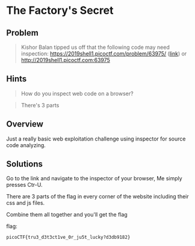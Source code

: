 # The Factory's Secret

## Problem
>  Kishor Balan tipped us off that the following code may need inspection: https://2019shell1.picoctf.com/problem/63975/ ([link](https://2019shell1.picoctf.com/problem/63975/)) or http://2019shell1.picoctf.com:63975

## Hints

> How do you inspect web code on a browser?

> There's 3 parts

## Overview

Just a really basic web exploitation challenge using inspector for source code analyzing.

## Solutions

Go to the link and navigate to the inspector of your browser, Me simply presses Ctr-U. 

There are 3 parts of the flag in every corner of the website including their css and js files. 

Combine them all together and you'll get the flag

flag:
```
picoCTF{tru3_d3t3ct1ve_0r_ju5t_lucky?d3db9182}
```
